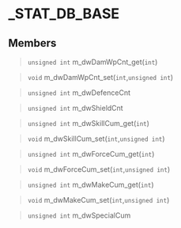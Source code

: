 # _STAT_DB_BASE
 
## Members
 
> `unsigned int` m_dwDamWpCnt_get(`int`)
 
> `void` m_dwDamWpCnt_set(`int`,`unsigned int`)
 
> `unsigned int` m_dwDefenceCnt
 
> `unsigned int` m_dwShieldCnt
 
> `unsigned int` m_dwSkillCum_get(`int`)
 
> `void` m_dwSkillCum_set(`int`,`unsigned int`)
 
> `unsigned int` m_dwForceCum_get(`int`)
 
> `void` m_dwForceCum_set(`int`,`unsigned int`)
 
> `unsigned int` m_dwMakeCum_get(`int`)
 
> `void` m_dwMakeCum_set(`int`,`unsigned int`)
 
> `unsigned int` m_dwSpecialCum
 
